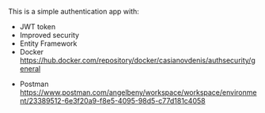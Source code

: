This is a simple authentication app with:
- JWT token
- Improved security
- Entity Framework
- Docker https://hub.docker.com/repository/docker/casianovdenis/authsecurity/general

<!--Docker work with online database-->
- Postman https://www.postman.com/angelbeny/workspace/workspace/environment/23389512-6e3f20a9-f8e5-4095-98d5-c77d181c4058

